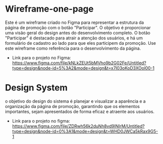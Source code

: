 # Wireframe-one-page
Este é um wireframe criado no Figma para representar a estrutura da página de promoção com o botão "Participar". O objetivo é proporcionar uma visão geral do design antes do desenvolvimento completo. O botão "Participar" é destacado para atrair a atenção dos usuários, e há um formulário de cadastro ao lado para que eles participem da promoção. Use este wireframe como referência para o desenvolvimento da página.

- Link para o projeto no Figma: https://www.figma.com/file/kNLkZEUt5bMVho9b2G02Fe/Untitled?type=design&node-id=5%3A2&mode=design&t=x7I03oKoD3XOol00-1

# Design System

o objetivo do design do sistema é planejar e visualizar a aparência e a organização da página de promoção, garantindo que os elementos importantes, sejam apresentados de forma eficaz e atraente aos usuários.

- Link para o projeto no figma: https://www.figma.com/file/ZDRwh56k2duNh8vd9INIrM/Untitled?type=design&node-id=0%3A1&mode=design&t=WHD0JWCa5kRax9G5-1
